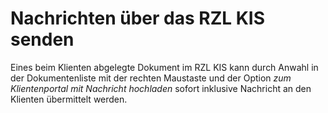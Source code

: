 # Nachrichten über das RZL KIS senden

Eines beim Klienten abgelegte Dokument im RZL KIS kann durch Anwahl in der Dokumentenliste mit der rechten Maustaste und der Option *zum Klientenportal mit Nachricht hochladen* sofort inklusive Nachricht an den Klienten übermittelt werden.
